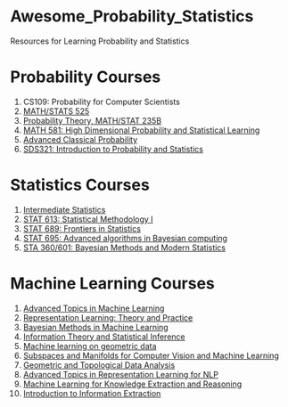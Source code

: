 # Awesome_Probability_Statistics
Resources for Learning Probability and Statistics

# Probability Courses

1. CS109: Probability for Computer Scientists
2. <a href = "https://www.math.uci.edu/~rvershyn/teaching/2016-17/525/525.html">MATH/STATS 525</a>
3. <a href = "https://www.math.uci.edu/~rvershyn/teaching/2007-08/235B/235B.html">Probability Theory, MATH/STAT 235B</a>
4. <a href = "https://sites.math.washington.edu/~ddrusv/crs/Math_581_2019/MATH581">MATH 581: High Dimensional Probability and Statistical Learning</a>
5. <a href = "http://willperkins.org/6221/">Advanced Classical Probability</a>
6. <a href = "https://www.cs.cmu.edu/~psarkar/sds321.html">SDS321: Introduction to Probability and Statistics</a>

# Statistics Courses

1. <a href = "http://www.stat.cmu.edu/~larry/=stat705/">Intermediate Statistics</a>
2. <a href = "https://www.stat.tamu.edu/~debdeep/613_s18.html">STAT 613: Statistical Methodology I</a>
3. <a href = "https://www.stat.tamu.edu/~debdeep/689_s19.html">STAT 689: Frontiers in Statistics</a>
4. <a href = "https://www.stat.tamu.edu/~debdeep/695_f19.html">STAT 695: Advanced algorithms in Bayesian computing</a>
5. <a href = "http://www2.stat.duke.edu/~rcs46/bayes.html">STA 360/601: Bayesian Methods and Modern Statistics</a>

# Machine Learning Courses

1. <a href = "http://www.gatsby.ucl.ac.uk/~gretton/coursefiles/rkhscourse.html">Advanced Topics in Machine Learning </a>
2. <a href = "http://sami.haija.org/cs699/index.html">Representation Learning: Theory and Practice</a>
3. <a href = "https://www.cse.wustl.edu/~garnett/cse515t/fall_2019/">Bayesian Methods in Machine Learning</a>
4. <a href = "https://samuelcheng.info/information_theory_2017/index.html">Information Theory and Statistical Inference</a>
5. <a href = "https://cse291-i.github.io/#announcements">Machine learning on geometric data</a>
6. <a href = "http://www.cs.umd.edu/~djacobs/CMSC828/CMSC828J_13.htm">Subspaces and Manifolds for Computer Vision and Machine Learning</a>
7. <a href = "http://cs233.stanford.edu/">Geometric and Topological Data Analysis</a>
8. <a href = "https://shanzhenren.github.io/csci-699-replnlp-2019fall/">Advanced Topics in Representation Learning for NLP</a>
9. <a href = "http://ink-ron.usc.edu/xiangren/ml4know19spring/schedule.html">Machine Learning for Knowledge Extraction and Reasoning</a>
10. <a href = "http://ink-ron.usc.edu/xiangren/ie18fall/schedule.html">Introduction to Information Extraction</a>
